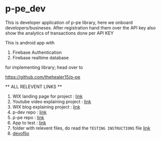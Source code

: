 # p-pe_dev

This is developer application of p-pe library, here we onboard developers/busineses. 
After registration hand them over the API key 
also show the analytics of transactions done per API KEY 

This is android app with 
1. Firebase Authentication
2. Firebase realtime database

for implementing library; head over to 

https://github.com/thehealer15/p-pe

** ALL 	RELEVENT LINKS **
1. WIX landing page for project : [link](https://akshupatil665.wixsite.com/ppedev)
2. Youtube video explaining project : [link](https://www.youtube.com/watch?v=M4jvXIYRXRw)
3. WIX blog explaining project : [link](https://akshupatil665.wixsite.com/ppedev/post/___hi)
4. p-dev repo : [link](https://github.com/thehealer15/p-pe_dev)
5. p-pe repo : [link](https://github.com/thehealer15/p-pe#now-technical-aspect)
6. App to test : [link](https://drive.google.com/file/d/13DjeYZEoKLdP_uDBTrnBZYF8smiXx1h9/view?usp=sharing)
7. folder with relevent files, do read the `TESTING INSTRUCTIONS` file [link](https://drive.google.com/drive/folders/1QkoTDVPYySdrq1IqU_T6N_fnd0cyswAJ?usp=sharing)
8. [devoflio](https://devfolio.co/projects/ppe-smart-payment-gateway-d243)
